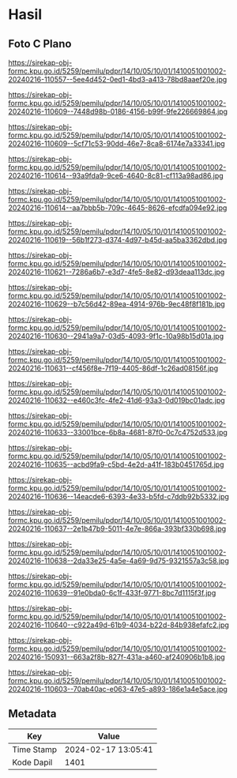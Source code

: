 # Hasil

## Foto C Plano

https://sirekap-obj-formc.kpu.go.id/5259/pemilu/pdpr/14/10/05/10/01/1410051001002-20240216-110557--5ee4d452-0ed1-4bd3-a413-78bd8aaef20e.jpg

https://sirekap-obj-formc.kpu.go.id/5259/pemilu/pdpr/14/10/05/10/01/1410051001002-20240216-110609--7448d98b-0186-4156-b99f-9fe226669864.jpg

https://sirekap-obj-formc.kpu.go.id/5259/pemilu/pdpr/14/10/05/10/01/1410051001002-20240216-110609--5cf71c53-90dd-46e7-8ca8-6174e7a33341.jpg

https://sirekap-obj-formc.kpu.go.id/5259/pemilu/pdpr/14/10/05/10/01/1410051001002-20240216-110614--93a9fda9-9ce6-4640-8c81-cf113a98ad86.jpg

https://sirekap-obj-formc.kpu.go.id/5259/pemilu/pdpr/14/10/05/10/01/1410051001002-20240216-110614--aa7bbb5b-709c-4645-8626-efcdfa094e92.jpg

https://sirekap-obj-formc.kpu.go.id/5259/pemilu/pdpr/14/10/05/10/01/1410051001002-20240216-110619--56b1f273-d374-4d97-b45d-aa5ba3362dbd.jpg

https://sirekap-obj-formc.kpu.go.id/5259/pemilu/pdpr/14/10/05/10/01/1410051001002-20240216-110621--7286a6b7-e3d7-4fe5-8e82-d93deaa113dc.jpg

https://sirekap-obj-formc.kpu.go.id/5259/pemilu/pdpr/14/10/05/10/01/1410051001002-20240216-110629--b7c56d42-89ea-4914-976b-9ec48f8f181b.jpg

https://sirekap-obj-formc.kpu.go.id/5259/pemilu/pdpr/14/10/05/10/01/1410051001002-20240216-110630--2941a9a7-03d5-4093-9f1c-10a98b15d01a.jpg

https://sirekap-obj-formc.kpu.go.id/5259/pemilu/pdpr/14/10/05/10/01/1410051001002-20240216-110631--cf456f8e-7f19-4405-86df-1c26ad08156f.jpg

https://sirekap-obj-formc.kpu.go.id/5259/pemilu/pdpr/14/10/05/10/01/1410051001002-20240216-110632--e460c3fc-4fe2-41d6-93a3-0d019bc01adc.jpg

https://sirekap-obj-formc.kpu.go.id/5259/pemilu/pdpr/14/10/05/10/01/1410051001002-20240216-110633--33001bce-6b8a-4681-87f0-0c7c4752d533.jpg

https://sirekap-obj-formc.kpu.go.id/5259/pemilu/pdpr/14/10/05/10/01/1410051001002-20240216-110635--acbd9fa9-c5bd-4e2d-a41f-183b0451765d.jpg

https://sirekap-obj-formc.kpu.go.id/5259/pemilu/pdpr/14/10/05/10/01/1410051001002-20240216-110636--14eacde6-6393-4e33-b5fd-c7ddb92b5332.jpg

https://sirekap-obj-formc.kpu.go.id/5259/pemilu/pdpr/14/10/05/10/01/1410051001002-20240216-110637--2e1b47b9-5011-4e7e-866a-393bf330b698.jpg

https://sirekap-obj-formc.kpu.go.id/5259/pemilu/pdpr/14/10/05/10/01/1410051001002-20240216-110638--2da33e25-4a5e-4a69-9d75-9321557a3c58.jpg

https://sirekap-obj-formc.kpu.go.id/5259/pemilu/pdpr/14/10/05/10/01/1410051001002-20240216-110639--91e0bda0-6c1f-433f-9771-8bc7d1115f3f.jpg

https://sirekap-obj-formc.kpu.go.id/5259/pemilu/pdpr/14/10/05/10/01/1410051001002-20240216-110640--c922a49d-61b9-4034-b22d-84b938efafc2.jpg

https://sirekap-obj-formc.kpu.go.id/5259/pemilu/pdpr/14/10/05/10/01/1410051001002-20240216-150931--663a2f8b-827f-431a-a460-af240906b1b8.jpg

https://sirekap-obj-formc.kpu.go.id/5259/pemilu/pdpr/14/10/05/10/01/1410051001002-20240216-110603--70ab40ac-e063-47e5-a893-186e1a4e5ace.jpg


## Metadata

| Key        | Value               |
| ---------- | ------------------- |
| Time Stamp | 2024-02-17 13:05:41 |
| Kode Dapil | 1401                |



